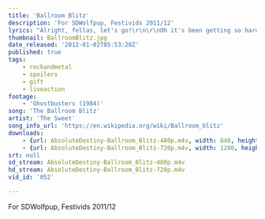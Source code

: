 ```yaml
---
title: 'Ballroom Blitz'
description: 'For SDWolfpup, Festivids 2011/12'
lyrics: "Alright, fellas, let's go!\r\n\r\nOh it's been getting so hard\r\nLivin' with the things you do to me, aha\r\nOh my dreams are getting so strange\r\nI'd like to tell you everything I see\r\nOh, I see a man at the back\r\nAs a matter of fact his eyes are red as the sun\r\nAnd a girl in the corner let no one ignore her\r\n'Cause she thinks she's the passionate one\r\n\r\nOh, yeah, it was like lightning, everybody was frightening\r\nAnd the music was soothing, and they all started grooving\r\n\r\nYeah, Yeah, Yeah, Yeah, Yeah\r\n\r\nAnd the man at the back said\r\nEveryone attack and it turned into a ballroom blitz\r\nAnd the girl in the corner said\r\nBoy, I wanna warn ya, it'll turn into a ballroom blitz\r\nBallroom blitz\r\nBallroom blitz\r\n\r\nI'm reaching out for something\r\nTouching nothing's all I ever do\r\nOh, I softly call you over\r\nWhen you appear there's nothing left of you, aha\r\nNow the man in the back\r\nIs ready to crack as he raises his hands to the sky\r\nAnd the girl in the corner is ev'ryone's mourner\r\nShe could kill you with a wink of her eye\r\n\r\nOh yeah, it was electric, so frightfully hectic\r\nAnd the band started leaving, 'cause they all stopped breathing\r\n\r\nYeah, Yeah, Yeah, Yeah, Yeah\r\n\r\nAnd the man at the back said\r\nEveryone attack and it turned into a ballroom blitz\r\nAnd the girl in the corner said\r\nBoy, I wanna warn ya, it'll turn into a ballroom blitz\r\nBallroom blitz\r\n\r\nIt's it's a ballroom blitz, it's it's a ballroom blitz\r\nIt's it's a ballroom blitz,\r\nYeah, it's a ballroom blitz"
thumbnail: BallroomBlitz.jpg
date_released: '2012-01-02T05:53:28Z'
published: true
tags:
    - rockandmetal
    - spoilers
    - gift
    - liveaction
footage:
    - 'Ghostbusters (1984)'
song: 'The Ballroom Blitz'
artist: 'The Sweet'
song_info_url: 'https://en.wikipedia.org/wiki/Ballroom_blitz'
downloads:
    - {url: AbsoluteDestiny-Ballroom_Blitz-480p.m4v, width: 848, height: 352, mimetype: video/mp4}
    - {url: AbsoluteDestiny-Ballroom_Blitz-720p.m4v, width: 1280, height: 528, mimetype: video/mp4}
srt: null
sd_stream: AbsoluteDestiny-Ballroom_Blitz-480p.m4v
hd_stream: AbsoluteDestiny-Ballroom_Blitz-720p.m4v
vid_id: '052'

---
```

For SDWolfpup, Festivids 2011/12